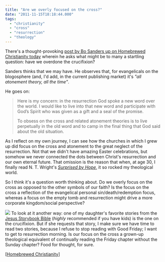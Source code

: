 ```yaml
---
title: "Are we overly focused on the cross?"
date: "2011-11-15T18:18:44.000"
tags: 
  - "christianity"
  - "cross"
  - "resurrection"
  - "theology"
---
```


There's a thought-provoking [post by Bo Sanders up on Homebrewed Christianity today](http://homebrewedchristianity.com/2011/11/15/crossed-out-have-we-overdone-the-crucifixion/) wherein he asks what might be to many a startling question: have we overdone the crucifixion?

Sanders thinks that we may have. He observes that, for evangelicals on the blogosphere (and, I'd add, in the current publishing market) it's _"all atonement theory, all the time"_.

He goes on:

> Here is my concern: in the resurrection God spoke a new word over the world. I would like to live into that new word and participate with God’s Spirit who was given as a gift and a seal of the promise.
> 
> To obsess on the cross and related atonement theories is to live perpetually in the old word and to camp in the final thing that God said about the old situation.

As I reflect on my own journey, I can see how the churches in which I grew up did focus on the cross and atonement to the great neglect of the resurrection. Not that we didn't have amazing Easter celebrations, but somehow we never connected the dots between Christ's resurrection and our own eternal future. That omission is the reason that when, at age 30, I finally read N. T. Wright's _[Surprised by Hope](http://www.amazon.com/Surprised-Hope-Rethinking-Resurrection-Mission/dp/0310324726%3FSubscriptionId%3DAKIAIPY5W5ZYJHYH2ALQ%26tag%3Dchrishubbs-20%26linkCode%3Dxm2%26camp%3D2025%26creative%3D165953%26creativeASIN%3D0310324726)_, it so rocked my theological world.

So I think it's a question worth thinking about. Do we overly focus on the cross as opposed to the other symbols of our faith? Is the focus on the cross a reflection of the evangelical personal sin/death/redemption focus, whereas a focus on the empty tomb and resurrection might drive a more corporate kingdom/social perspective?

![](http://ecx.images-amazon.com/images/I/51g1-kUM0tL._SL160_.jpg) To look at it another way: one of my daughter's favorite stories from the [Jesus Storybook Bible](http://www.amazon.com/Jesus-Storybook-Bible-Every-Whispers/dp/0310708257%3FSubscriptionId%3DAKIAIPY5W5ZYJHYH2ALQ%26tag%3Dchrishubbs-20%26linkCode%3Dxm2%26camp%3D2025%26creative%3D165953%26creativeASIN%3D0310708257) (_highly_ recommended if you have kids) is the one on the crucifixion. But if she requests that story, I make sure we have time to read two stories, because I refuse to stop reading with Good Friday; I want to get to resurrection morning. Is our focus on the cross a grown-up theological equivalent of continually reading the Friday chapter without the Sunday chapter? Food for thought, for sure.

\[[Homebrewed Christianity](http://homebrewedchristianity.com/2011/11/15/crossed-out-have-we-overdone-the-crucifixion/)\]
